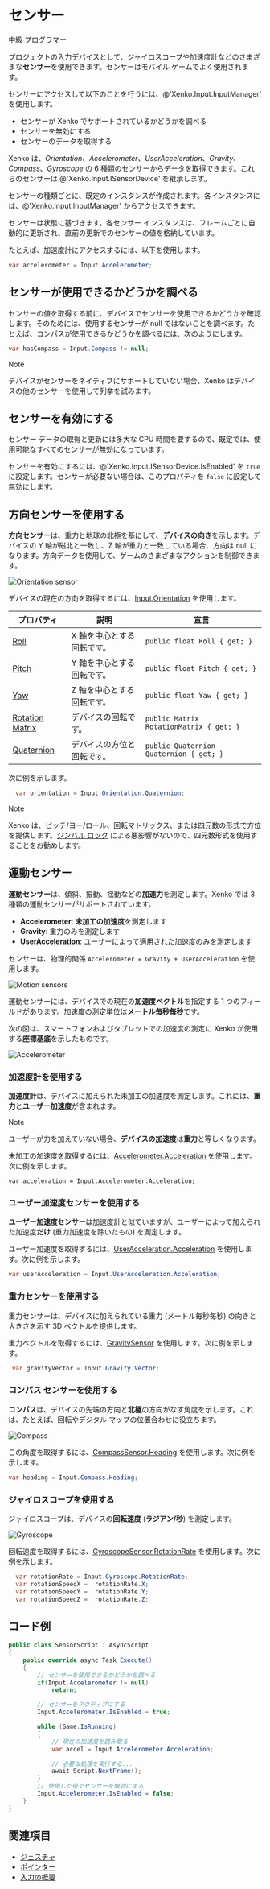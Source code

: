 # センサー

<span class="label label-doc-level">中級</span>
<span class="label label-doc-audience">プログラマー</span>

プロジェクトの入力デバイスとして、ジャイロスコープや加速度計などのさまざまな**センサー**を使用できます。センサーはモバイル ゲームでよく使用されます。

センサーにアクセスして以下のことを行うには、@'Xenko.Input.InputManager' を使用します。

* センサーが Xenko でサポートされているかどうかを調べる
* センサーを無効にする
* センサーのデータを取得する

Xenko は、_Orientation_、_Accelerometer_、_UserAcceleration_、_Gravity_、_Compass_、_Gyroscope_ の 6 種類のセンサーからデータを取得できます。これらのセンサーは @'Xenko.Input.ISensorDevice' を継承します。

センサーの種類ごとに、既定のインスタンスが作成されます。各インスタンスには、@'Xenko.Input.InputManager' からアクセスできます。

センサーは状態に基づきます。各センサー インスタンスは、フレームごとに自動的に更新され、直前の更新でのセンサーの値を格納しています。

たとえば、加速度計にアクセスするには、以下を使用します。

```cs
var accelerometer = Input.Accelerometer;
```

## センサーが使用できるかどうかを調べる

センサーの値を取得する前に、デバイスでセンサーを使用できるかどうかを確認します。そのためには、使用するセンサーが null ではないことを調べます。たとえば、コンパスが使用できるかどうかを調べるには、次のようにします。

```cs
var hasCompass = Input.Compass != null;
```

> [!NOTE]
> デバイスがセンサーをネイティブにサポートしていない場合、Xenko はデバイスの他のセンサーを使用して列挙を試みます。

## センサーを有効にする

センサー データの取得と更新には多大な CPU 時間を要するので、既定では、使用可能なすべてのセンサーが無効になっています。

センサーを有効にするには、@'Xenko.Input.ISensorDevice.IsEnabled' を `true` に設定します。センサーが必要ない場合は、このプロパティを `false` に設定して無効にします。

## 方向センサーを使用する

**方向センサー**は、重力と地球の北極を基にして、**デバイスの向き**を示します。デバイスの Y 軸が磁北と一致し、Z 軸が重力と一致している場合、方向は null になります。方向データを使用して、ゲームのさまざまなアクションを制御できます。

![Orientation sensor](media/sensor-overview-orientation-sensor.png)

デバイスの現在の方向を取得するには、[Input.Orientation](xref:Xenko.Input.InputManager.Orientation) を使用します。

| プロパティ        | 説明                                     | 宣言
|-----------------|-------------------------------------------------|---------------
| [Roll](xref:Xenko.Input.IOrientationSensor.Roll) | X 軸を中心とする回転です。| `public float Roll { get; }`
| [Pitch](xref:Xenko.Input.IOrientationSensor.Pitch)           | Y 軸を中心とする回転です。                    | `public float Pitch { get; }`
| [Yaw](xref:Xenko.Input.IOrientationSensor.Yaw)             | Z 軸を中心とする回転です。                    | `public float Yaw { get; }`
| [Rotation Matrix](xref:Xenko.Input.IOrientationSensor.RotationMatrix) | デバイスの回転です。  | `public Matrix RotationMatrix { get; }`
| [Quaternion](xref:Xenko.Input.IOrientationSensor.Quaternion) | デバイスの方位と回転です。|  `public Quaternion Quaternion { get; }`

次に例を示します。

```cs
  var orientation = Input.Orientation.Quaternion;
```

> [!NOTE]
> Xenko は、ピッチ/ヨー/ロール、回転マトリックス、または四元数の形式で方位を提供します。[ジンバル ロック](https://en.wikipedia.org/wiki/Gimbal_lock) による悪影響がないので、四元数形式を使用することをお勧めします。

## 運動センサー
**運動センサー**は、傾斜、振動、揺動などの**加速力**を測定します。Xenko では 3 種類の運動センサーがサポートされています。

* **Accelerometer**: **未加工の加速度**を測定します
* **Gravity**: 重力のみを測定します
* **UserAcceleration**: ユーザーによって適用された加速度のみを測定します

センサーは、物理的関係 ```Accelerometer = Gravity + UserAcceleration``` を使用します。

![Motion sensors](media/sensor-overview-accelerometer-acceleration-gravity.png)

運動センサーには、デバイスでの現在の**加速度ベクトル**を指定する 1 つのフィールドがあります。加速度の測定単位は**メートル毎秒毎秒**です。

次の図は、スマートフォンおよびタブレットでの加速度の測定に Xenko が使用する**座標基底**を示したものです。

![Accelerometer](media/sensor-overview-accelerometer-sensor.png)

### 加速度計を使用する

**加速度計**は、デバイスに加えられた未加工の加速度を測定します。これには、**重力**と**ユーザー加速度**が含まれます。

> [!NOTE]
> ユーザーが力を加えていない場合、**デバイスの加速度**は**重力**と等しくなります。

未加工の加速度を取得するには、[Accelerometer.Acceleration](xref:Xenko.Input.IAccelerometerSensor.Acceleration) を使用します。次に例を示します。
```
var acceleration = Input.Accelerometer.Acceleration;
```

### ユーザー加速度センサーを使用する
**ユーザー加速度センサー**は加速度計と似ていますが、ユーザーによって加えられた加速度**だけ** (重力加速度を除いたもの) を測定します。

ユーザー加速度を取得するには、[UserAcceleration.Acceleration](xref:Xenko.Input.IUserAccelerationSensor.Acceleration) を使用します。次に例を示します。

```cs                       
var userAcceleration = Input.UserAcceleration.Acceleration;
```

### 重力センサーを使用する
重力センサーは、デバイスに加えられている重力 (メートル毎秒毎秒) の向きと大きさを示す 3D ベクトルを提供します。

重力ベクトルを取得するには、[GravitySensor](xref:Xenko.Input.IGravitySensor) を使用します。次に例を示します。

```cs
 var gravityVector = Input.Gravity.Vector;
```

### コンパス センサーを使用する

**コンパス**は、デバイスの先端の方向と**北極**の方向がなす角度を示します。これは、たとえば、回転やデジタル マップの位置合わせに役立ちます。

![Compass](media/sensor-overview-compasss.png)

この角度を取得するには、[CompassSensor.Heading](xref:Xenko.Input.ICompassSensor.Heading) を使用します。次に例を示します。

```cs
var heading = Input.Compass.Heading;
```

### ジャイロスコープを使用する

ジャイロスコープは、デバイスの**回転速度** (**ラジアン/秒**) を測定します。

![Gyroscope](media/sensor-overview-gyroscope-sensor.png)

回転速度を取得するには、[GyroscopeSensor.RotationRate](xref:Xenko.Input.IGyroscopeSensor.RotationRate) を使用します。次に例を示します。

```cs
  var rotationRate = Input.Gyroscope.RotationRate;
  var rotationSpeedX =  rotationRate.X;
  var rotationSpeedY =  rotationRate.Y;
  var rotationSpeedZ =  rotationRate.Z;
```

## コード例

```cs
public class SensorScript : AsyncScript
{
	public override async Task Execute()
	{
		// センサーを使用できるかどうかを調べる
		if(Input.Accelerometer != null)
			return;

		// センサーをアクティブにする
		Input.Accelerometer.IsEnabled = true;

		while (Game.IsRunning)
		{
			// 現在の加速度を読み取る
			var accel = Input.Accelerometer.Acceleration;

			// 必要な処理を実行する...
			await Script.NextFrame();
		}		
		// 使用した後でセンサーを無効にする
		Input.Accelerometer.IsEnabled = false;
	}
}
```

## 関連項目
* [ジェスチャ](gestures.md)
* [ポインター](pointers.md)
* [入力の概要](index.md)
